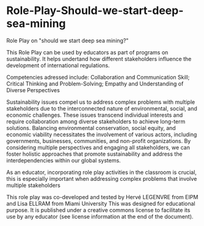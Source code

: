 # Role-Play-Should-we-start-deep-sea-mining
Role Play on "should we start deep sea mining?"

This Role Play can be used by educators as part of programs on sustainability. It helps undertand how different stakeholders influence the development of international regulations.

Competencies adressed include: Collaboration and Communication Skill; Critical Thinking and Problem-Solving; Empathy and Understanding of Diverse Perspectives

Sustainability issues compel us to address complex problems with multiple stakeholders due to the interconnected nature of environmental, social, and economic challenges. These issues transcend individual interests and require collaboration among diverse stakeholders to achieve long-term solutions. Balancing environmental conservation, social equity, and economic viability necessitates the involvement of various actors, including governments, businesses, communities, and non-profit organizations. By considering multiple perspectives and engaging all stakeholders, we can foster holistic approaches that promote sustainability and address the interdependencies within our global systems. 

As an educator, incorporating role play activities in the classroom is crucial, this is especially important when addressing complex problems that involve multiple stakeholders

This role play was co-developed and tested by Hervé LEGENVRE from EIPM and Lisa ELLRAM from Miami University This was designed for educational purpose. It is published under a creative commons license to facilitate its use by any educator (see license information at the end of the document). 
